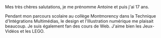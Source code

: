 Mes très chères salutations, je me prénomme Antoine et puis j'ai 17 ans.

Pendant mon parcours scolaire au collège Montmorency dans la Technique d'Intégrations Multimédias, le design et l'Illustration numérique me plaisait beaucoup. Je suis également fan des cours de Web. 
J'aime bien les Jeux-Vidéos et les LEGO.

